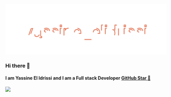 ![Header](img/header.svg)
### Hi there 👋

#### I am Yassine El Idrissi and I am a Full stack Developer <a href="https://stars.github.com/">GitHub Star 🌟</a>


<a href="https://github.com/yassineelidrissi"><img src="https://img.shields.io/github/followers/yassineelidrissi?label=Follow&style=social"></a>

<!-- <a href="https://github.com/yassineelidrissi?tab=repositories">
  <img align="center" src="https://github-readme-stats.vercel.app/api/top-langs/?username=yassineelidrissi&theme=dark"/>
</a>

<a href="https://github.com/yassineelidrissi?tab=repositories">
 <img align="center" src="https://github-readme-stats.vercel.app/api?username=yassineelidrissi&line_height=40&show_icons=true&theme=dark">
</a>

<br/>
<br/>

<img src="https://activity-graph.herokuapp.com/graph?username=yassineelidrissi&theme=github" alt="yassineelidrissi's github activity graph"/>

<br/>
<br/>


 **yassineelidrissi/yassineelidrissi** is a ✨ _special_ ✨ repository because its `README.md` (this file) appears on your GitHub profile.

Here are some ideas to get you started:

- 🔭 I’m currently working on ...
- 🌱 I’m currently learning ...
- 👯 I’m looking to collaborate on ...
- 🤔 I’m looking for help with ...
- 💬 Ask me about ...
- 📫 How to reach me: ...
- 😄 Pronouns: ...
- ⚡ Fun fact: ... --> 

